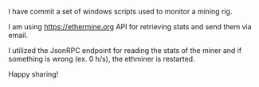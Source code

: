 I have commit a set of windows scripts used to monitor a mining rig.

I am using https://ethermine.org API for retrieving stats and send them via email.

I utilized the JsonRPC endpoint for reading the stats of the miner and if something is wrong (ex. 0 h/s), the ethminer is restarted.

Happy sharing!